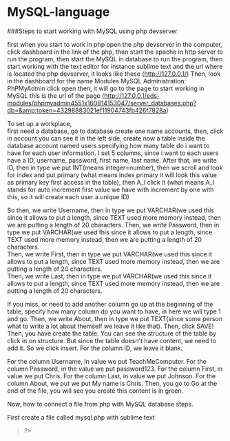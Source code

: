 # MySQL-language

###Steps to start working with MySQL using php devserver   

first when you start to work in php open the php devserver in the computer, click dashboard in the link of the php, then start the apache in http server to run the program, then start the MySQL in database to run the program, then start working with the text editor for instance sublime text and the url where is located the php devserver, it looks like these (http://127.0.0.1/) 
Then, look in the dashboard for the name Modules MySQL Administration: PhPMyAdmin click open then, it will go to the page to start working in MySQL this is the url of the page  (http://127.0.0.1/eds-modules/phpmyadmin4551x160814153047/server_databases.php?db=&amp;token=43298883021ef11904743fb426f7828a) 

To set up a workplace,   
first need a database, go to database create one name accounts, then, click in account you can see it in the left side, create now a table inside the database account named users specifying how many table do i want to have for each user information. 
I set 5 columns, since i want to each users have a ID, username, password, first name, last name. After that, we write ID, then in type we put INT(means integer=number), then we scroll and look for index and put primary  (what means index primary it will look this value as primary key first access in the table), then A_I click it (what  means A_I stands for auto increment first value we have with increment by one with this, so it will create each user  a unique ID)  

So then, we write Username, then in type we put VARCHAR(we used this since it allows to put a length, since TEXT used  more memory instead, then we are putting a length of 20 characters. 
Then, we write Password, then in type we put VARCHAR(we used this since it allows to put a length, since TEXT used  more memory instead, then we are putting a length of 20 characters.  
Then, we write First, then in type we put VARCHAR(we used this since it allows to put a length, since TEXT used  more memory instead, then we are putting a length of 20 characters.  
Then, we write Last, then in type we put VARCHAR(we used this since it allows to put a length, since TEXT used  more memory instead, then we are putting a length of 20 characters.   

If you miss, or need to add another column go up at the beginning of the table, specify how many column do you want to  have, in here we will type 1 and go.  Then, we write About, then in type we put TEXT(since some person what to write a lot about themself we leave it like  that). Then, click SAVE!  Then, you have create the table. You can see the structure of the table by click in on structure. But since the table doesn't have content, we need to add it. So we click insert.  For the column ID, we leave it blank. 

For the column Username, in value we put TeachMeComputer. 
For the column Password, in the value we put password123. 
For the column First, in value we put Chris. 
For the column Last, in value we put Johnson. 
For the column About, we put we put My name is Chris. 
Then, you go to Go at the end of the file, you will see you create this content is in green.  

Now, how to connect a file from php with MySQL database steps. 

First create a file called mysql.php with sublime text  

><?php  mysqli_connect("localhost", "root","") or die (mysqli_error());  //here the name of the host, username called root, since i don't have a password empty, we set a fucntion or die to make an error if it doesn't connect.   

?>
